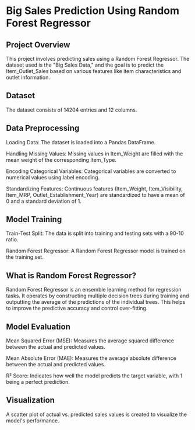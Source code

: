 # Big Sales Prediction Using Random Forest Regressor
##  Project Overview
This project involves predicting sales using a Random Forest Regressor. The dataset used is the "Big Sales Data," and the goal is to predict the Item_Outlet_Sales based on various features like item 
characteristics and outlet information.

##  Dataset
The dataset consists of 14204 entries and 12 columns.

##  Data Preprocessing
Loading Data: The dataset is loaded into a Pandas DataFrame.

Handling Missing Values: Missing values in Item_Weight are filled with the mean weight of the corresponding Item_Type.

Encoding Categorical Variables: Categorical variables are converted to numerical values using label encoding.

Standardizing Features: Continuous features (Item_Weight, Item_Visibility, Item_MRP, Outlet_Establishment_Year) are standardized to have a mean of 0 and a standard deviation of 1.

##  Model Training
Train-Test Split: The data is split into training and testing sets with a 90-10 ratio.

Random Forest Regressor: A Random Forest Regressor model is trained on the training set.

##  What is Random Forest Regressor?
Random Forest Regressor is an ensemble learning method for regression tasks. It operates by constructing multiple decision trees during training and outputting the average of the 
predictions of the individual trees. This helps to improve the predictive accuracy and control over-fitting.

##   Model Evaluation
Mean Squared Error (MSE): Measures the average squared difference between the actual and predicted values.

Mean Absolute Error (MAE): Measures the average absolute difference between the actual and predicted values.

R² Score: Indicates how well the model predicts the target variable, with 1 being a perfect prediction.


##   Visualization
A scatter plot of actual vs. predicted sales values is created to visualize the model's performance.
